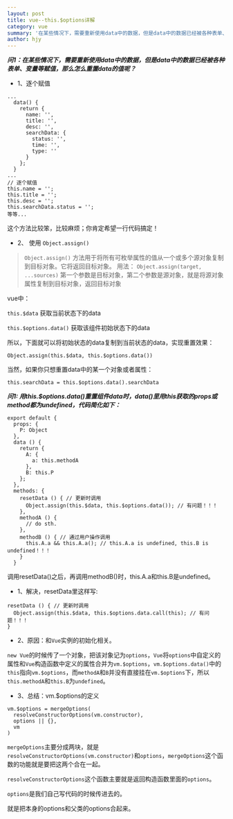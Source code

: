 ```yaml
---
layout: post
title: vue--this.$options详解
category: vue
summary: '在某些情况下，需要重新使用data中的数据，但是data中的数据已经被各种表单、变量等赋值，那么怎么重置data的值呢？'
author: hjy
---
```


_**问1：在某些情况下，需要重新使用data中的数据，但是data中的数据已经被各种表单、变量等赋值，那么怎么重置data的值呢？**_
* 1、逐个赋值

```
...
  data() {
    return {
      name: '',
      title: '',
      desc: '',
      searchData: {
        status: '',
        time: '',
        type: ''
      }
    };
  }
...
// 逐个赋值
this.name = '';
this.title = '';
this.desc = '';
this.searchData.status = '';
等等...
```
这个方法比较笨，比较麻烦；你肯定希望一行代码搞定！
* 2、 使用 `Object.assign()`

> `Object.assign()` 方法用于将所有可枚举属性的值从一个或多个源对象复制到目标对象。它将返回目标对象。
用法： `Object.assign(target, ...sources)`
第一个参数是目标对象，第二个参数是源对象，就是将源对象属性复制到目标对象，返回目标对象

vue中：

`this.$data` 获取当前状态下的data

`this.$options.data()` 获取该组件初始状态下的data

所以，下面就可以将初始状态的data复制到当前状态的data，实现重置效果：

`Object.assign(this.$data, this.$options.data())`

当然，如果你只想重置data中的某一个对象或者属性：

`this.searchData = this.$options.data().searchData`

_**问1: 用this.$options.data()重置组件data时，data()里用this获取的props或method都为undefined，代码简化如下：**_

```
export default {
  props: {
    P: Object
  },
  data () {
    return {
      A: {
        a: this.methodA
      },
      B: this.P
    };
  },
  methods: {
    resetData () { // 更新时调用
      Object.assign(this.$data, this.$options.data()); // 有问题！！！
    },
    methodA () {
      // do sth.
    },
    methodB () { // 通过用户操作调用
      this.A.a && this.A.a(); // this.A.a is undefined, this.B is undefined！！！
    }
  }
```
调用resetData()之后，再调用methodB()时，this.A.a和this.B是undefined。

* 1、解决，resetData里这样写:

```
resetData () { // 更新时调用
  Object.assign(this.$data, this.$options.data.call(this); // 有问题！！！
}
```

* 2、原因：和`Vue`实例的初始化相关。

`new Vue`的时候传了一个对象，把该对象记为`options`，`Vue`将`options`中自定义的属性和`Vue`构造函数中定义的属性合并为`vm.$options`，`vm.$options.data()`中的`this`指向`vm.$options`，而`methodA`和`B`并没有直接挂在`vm.$options`下，所以`this.methodA`和`this.B`为`undefined`。

* 3、总结：vm.$options的定义

```
vm.$options = mergeOptions(
  resolveConstructorOptions(vm.constructor),
  options || {},
  vm
)
```
`mergeOptions`主要分成两块，就是`resolveConstructorOptions(vm.constructor)`和`options`，`mergeOptions`这个函数的功能就是要把这两个合在一起。

`resolveConstructorOptions`这个函数主要就是返回构造函数里面的`options`。

`options`是我们自己写代码的时候传进去的。

就是把本身的options和父类的options合起来。